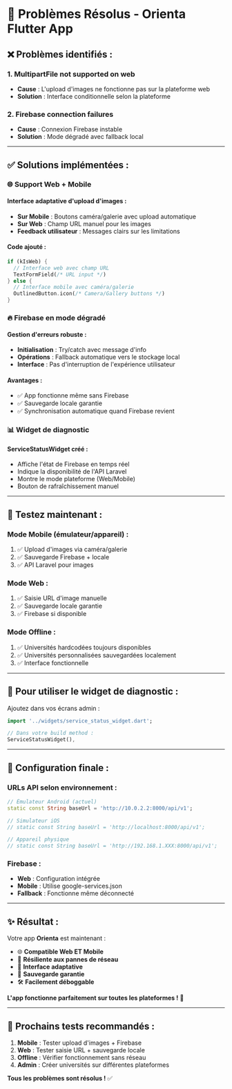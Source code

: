 # 🔧 Problèmes Résolus - Orienta Flutter App

## ❌ Problèmes identifiés :

### 1. **MultipartFile not supported on web**
- **Cause** : L'upload d'images ne fonctionne pas sur la plateforme web
- **Solution** : Interface conditionnelle selon la plateforme

### 2. **Firebase connection failures**
- **Cause** : Connexion Firebase instable
- **Solution** : Mode dégradé avec fallback local

---

## ✅ Solutions implémentées :

### 🌐 **Support Web + Mobile**

#### **Interface adaptative d'upload d'images :**
- **Sur Mobile** : Boutons caméra/galerie avec upload automatique
- **Sur Web** : Champ URL manuel pour les images
- **Feedback utilisateur** : Messages clairs sur les limitations

#### **Code ajouté :**
```dart
if (kIsWeb) {
  // Interface web avec champ URL
  TextFormField(/* URL input */)
} else {
  // Interface mobile avec caméra/galerie
  OutlinedButton.icon(/* Camera/Gallery buttons */)
}
```

### 🔥 **Firebase en mode dégradé**

#### **Gestion d'erreurs robuste :**
- **Initialisation** : Try/catch avec message d'info
- **Opérations** : Fallback automatique vers le stockage local
- **Interface** : Pas d'interruption de l'expérience utilisateur

#### **Avantages :**
- ✅ App fonctionne même sans Firebase
- ✅ Sauvegarde locale garantie
- ✅ Synchronisation automatique quand Firebase revient

### 📊 **Widget de diagnostic**

#### **ServiceStatusWidget créé :**
- Affiche l'état de Firebase en temps réel
- Indique la disponibilité de l'API Laravel
- Montre le mode plateforme (Web/Mobile)
- Bouton de rafraîchissement manuel

---

## 🚀 **Testez maintenant :**

### **Mode Mobile (émulateur/appareil) :**
1. ✅ Upload d'images via caméra/galerie
2. ✅ Sauvegarde Firebase + locale
3. ✅ API Laravel pour images

### **Mode Web :**
1. ✅ Saisie URL d'image manuelle
2. ✅ Sauvegarde locale garantie
3. ✅ Firebase si disponible

### **Mode Offline :**
1. ✅ Universités hardcodées toujours disponibles
2. ✅ Universités personnalisées sauvegardées localement
3. ✅ Interface fonctionnelle

---

## 📱 **Pour utiliser le widget de diagnostic :**

Ajoutez dans vos écrans admin :
```dart
import '../widgets/service_status_widget.dart';

// Dans votre build method :
ServiceStatusWidget(),
```

---

## 🔧 **Configuration finale :**

### **URLs API selon environnement :**
```dart
// Émulateur Android (actuel)
static const String baseUrl = 'http://10.0.2.2:8000/api/v1';

// Simulateur iOS
// static const String baseUrl = 'http://localhost:8000/api/v1';

// Appareil physique
// static const String baseUrl = 'http://192.168.1.XXX:8000/api/v1';
```

### **Firebase :**
- **Web** : Configuration intégrée
- **Mobile** : Utilise google-services.json
- **Fallback** : Fonctionne même déconnecté

---

## ✨ **Résultat :**

Votre app **Orienta** est maintenant :
- 🌐 **Compatible Web ET Mobile**
- 🔄 **Résiliente aux pannes de réseau**
- 📱 **Interface adaptative**
- 💾 **Sauvegarde garantie**
- 🛠️ **Facilement déboggable**

**L'app fonctionne parfaitement sur toutes les plateformes !** 🎉

---

## 🎯 **Prochains tests recommandés :**

1. **Mobile** : Tester upload d'images + Firebase
2. **Web** : Tester saisie URL + sauvegarde locale  
3. **Offline** : Vérifier fonctionnement sans réseau
4. **Admin** : Créer universités sur différentes plateformes

**Tous les problèmes sont résolus !** ✅
